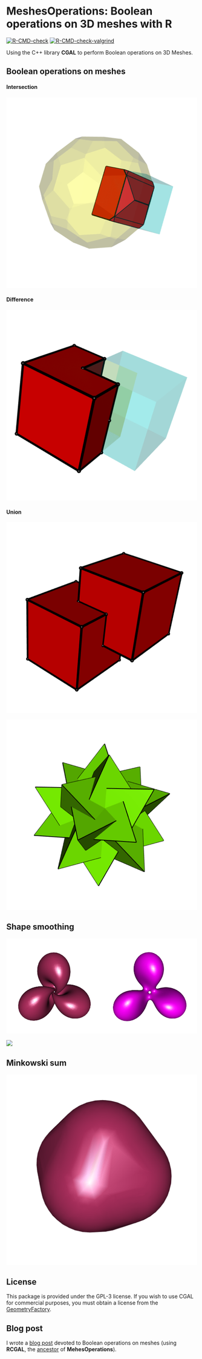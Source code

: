 # MeshesOperations: Boolean operations on 3D meshes with R

<!-- badges: start -->
[![R-CMD-check](https://github.com/stla/MeshesOperations/actions/workflows/R-CMD-check.yaml/badge.svg)](https://github.com/stla/MeshesOperations/actions/workflows/R-CMD-check.yaml)
[![R-CMD-check-valgrind](https://github.com/stla/MeshesOperations/actions/workflows/R-CMD-check-valgrind.yaml/badge.svg)](https://github.com/stla/MeshesOperations/actions/workflows/R-CMD-check-valgrind.yaml)
<!-- badges: end -->

Using the C++ library **CGAL** to perform Boolean operations on 3D Meshes.


## Boolean operations on meshes

#### Intersection

![](https://raw.githubusercontent.com/stla/MeshesOperations/master/inst/screenshots/Intersection.png)

#### Difference

![](https://raw.githubusercontent.com/stla/MeshesOperations/master/inst/screenshots/Difference.png)

#### Union

![](https://raw.githubusercontent.com/stla/MeshesOperations/master/inst/screenshots/Union.png)

![](https://raw.githubusercontent.com/stla/MeshesOperations/master/inst/screenshots/tetrahedraCompound.gif)


## Shape smoothing

![](https://raw.githubusercontent.com/stla/MeshesOperations/master/inst/screenshots/HopfTorusSmoothed.gif)

![](https://raw.githubusercontent.com/stla/MeshesOperations/master/inst/screenshots/StanfordBunnySmoothed.gif)


## Minkowski sum

![](https://raw.githubusercontent.com/stla/MeshesOperations/master/inst/screenshots/OctahedronPlusSphere.gif)


## License

This package is provided under the GPL-3 license. If you wish to use CGAL for 
commercial purposes, you must obtain a license from the 
[GeometryFactory](https://geometryfactory.com).


## Blog post

I wrote a 
[blog post](https://laustep.github.io/stlahblog/posts/BooleanOpsOnMeshes.html)
devoted to Boolean operations on meshes (using **RCGAL**, the 
[ancestor](https://laustep.github.io/stlahblog/posts/splittingRCGAL.html) 
of **MehesOperations**).
